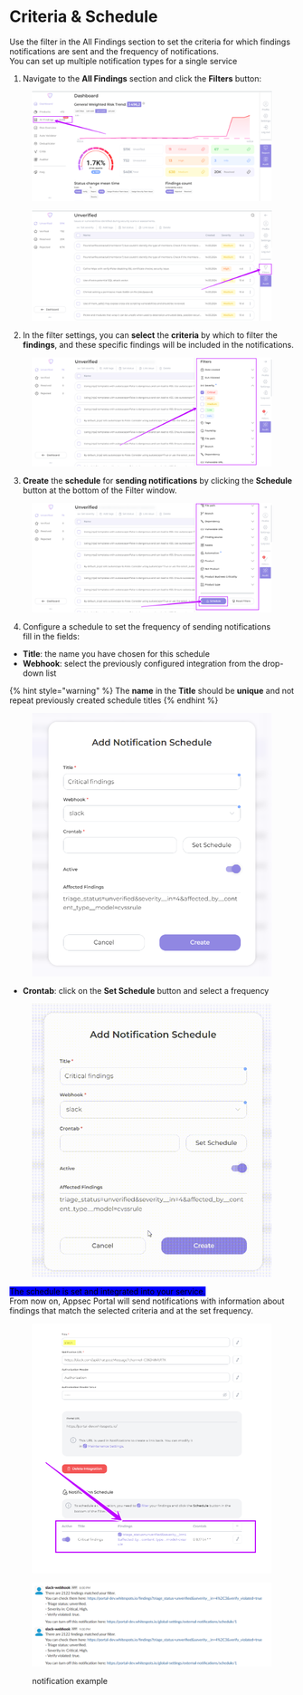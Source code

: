 # Criteria & Schedule

Use the filter in the All Findings section to set the criteria for which findings notifications are sent and the frequency of notifications. \
You can set up multiple notification types for a single service

1. Navigate to the **All Findings** section and click the **Filters** button:

<figure><img src="../../../.gitbook/assets/notif sched1 (1).png" alt=""><figcaption></figcaption></figure>

<figure><img src="../../../.gitbook/assets/notif sched2.png" alt=""><figcaption></figcaption></figure>

2. In the filter settings, you can **select** the **criteria** by which to filter the **findings**, and these specific findings will be included in the notifications.

<figure><img src="../../../.gitbook/assets/notif sched 3.png" alt=""><figcaption></figcaption></figure>

3. **Create** the **schedule** for **sending notifications** by clicking the **Schedule** button at the bottom of the Filter window.

<figure><img src="../../../.gitbook/assets/notif sched4.png" alt=""><figcaption></figcaption></figure>

4. Configure a schedule to set the frequency of sending notifications\
   fill in the fields:

* **Title**: the name you have chosen for this schedule
* **Webhook**: select the previously configured integration from the drop-down list

{% hint style="warning" %}
The **name** in the **Title** should be **unique** and not repeat previously created schedule titles
{% endhint %}

<figure><img src="../../../.gitbook/assets/notif sched 5.png" alt=""><figcaption></figcaption></figure>

* **Crontab**: click on the **Set Schedule** button and select a frequency

<figure><img src="../../../.gitbook/assets/notif sched5.gif" alt=""><figcaption></figcaption></figure>

<mark style="background-color:blue;">The schedule is set and integrated into your service.</mark> \
From now on, Appsec Portal will send notifications with information about findings that match the selected criteria and at the set frequency.

<figure><img src="../../../.gitbook/assets/notif sched 6.png" alt=""><figcaption></figcaption></figure>

<figure><img src="../../../.gitbook/assets/notif sched 7.png" alt=""><figcaption><p>notification example</p></figcaption></figure>
